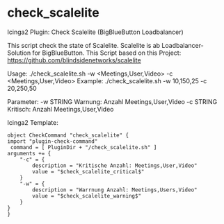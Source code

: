 # check_scalelite
Icinga2 Plugin: Check Scalelite (BigBlueButton Loadbalancer)

This script check the state of Scalelite. Scalelite is ab Loadbalancer-Solution for BigBlueButton. This Script based on this Project: https://github.com/blindsidenetworks/scalelite

Usage: ./check_scalelite.sh -w <Meetings,User,Video> -c <Meetings,User,Video> Example: ./check_scalelite.sh -w 10,150,25 -c 20,250,50

Parameter: -w STRING Warnung: Anzahl Meetings,User,Video -c STRING Kritisch: Anzahl Meetings,User,Video


Icinga2 Template:

    object CheckCommand "check_scalelite" {
    import "plugin-check-command"
     command = [ PluginDir + "/check_scalelite.sh" ]
    arguments += {
        "-c" = {
            description = "Kritische Anzahl: Meetings,User,Video"
            value = "$check_scalelite_critical$"
        }
        "-w" = {
            description = "Warrnung Anzahl: Meetings,Users,Video"
            value = "$check_scalelite_warning$"
        }
    }
    }


